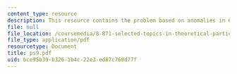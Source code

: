 ```yaml
---
content_type: resource
description: This resource contains the problem based on anomalies in 6 dimensions.
file: null
file_location: /coursemedia/8-871-selected-topics-in-theoretical-particle-physics-branes-and-gauge-theory-dynamics-fall-2004/bce95b39b3261b4c22e3ed87c760d77f_ps9.pdf
file_type: application/pdf
resourcetype: Document
title: ps9.pdf
uid: bce95b39-b326-1b4c-22e3-ed87c760d77f
---
```

